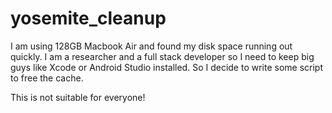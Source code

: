# yosemite_cleanup
I am using 128GB Macbook Air and found my disk space running out quickly. 
I am a researcher and a full stack developer so I need to keep big guys like 
Xcode or Android Studio installed. So I decide to write some script to free the 
cache.

This is not suitable for everyone!
